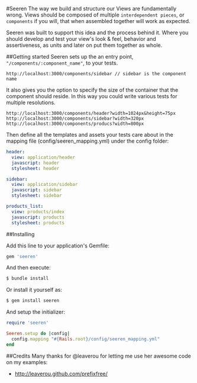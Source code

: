 #Seeren
The way we build and structure our Views are fundamentally wrong. Views should be composed of multiple `interdependent pieces`, or `components` if you will, that when assembled together will work as expected.

Seeren was built to support this idea and the process behind it. Where you should develop and test your view's look & feel, behavior and assertiveness, as units and later on put them together as whole.

##Getting started
Seeren sets up the an entry point, `"/components/:component_name"`, to your tests.

```
http://localhost:3000/components/sidebar // sidebar is the component name
```

It also gives you the option to specify the size of the container that the component should reside. In this way you could write various tests for multiple resolutions.

```
http://localhost:3000/components/header?width=1024px&height=75px
http://localhost:3000/components/sidebar?width=320px
http://localhost:3000/components/producs?width=800px
```

Then define all the templates and assets your tests care about in the mapping file (config/seeren_mapping.yml) under the config folder:

```yml
header:
  view: application/header
  javascript: header
  stylesheet: header

sidebar:
  view: application/sidebar
  javascript: sidebar
  stylesheet: sidebar

products_list:
  view: products/index
  javascript: products
  stylesheet: products
```

##Installing

Add this line to your application's Gemfile:

```ruby
gem 'seeren'
```

And then execute:

```bash
$ bundle install
```

Or install it yourself as:

```bash
$ gem install seeren
```

And setup the initializer:

```ruby
require 'seeren'

Seeren.setup do |config|
  config.mapping "#{Rails.root}/config/seeren_mapping.yml"
end
```

##Credits
Many thanks for @leaverou for letting me use her awesome code on my examples:
* http://leaverou.github.com/prefixfree/
